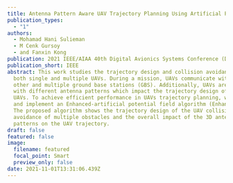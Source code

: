 ```yaml
---
title: Antenna Pattern Aware UAV Trajectory Planning Using Artificial Potential Field
publication_types:
  - "1"
authors:
  - Mohamad Hani Sulieman
  - M Cenk Gursoy
  - and Fanxin Kong
publication: 2021 IEEE/AIAA 40th Digital Avionics Systems Conference (DASC), 2021
publication_short: IEEE
abstract: This work studies the trajectory design and collision avoidance of
  both single and multiple UAVs. During a mission, UAVs communicate with each
  other and multiple ground base stations (GBS). Additionally, UAVs are equipped
  with different antenna patterns which impact the trajectory design of the
  UAVs. To achieve efficient performance in UAVs trajectory planning, we propose
  and implement an Enhanced-artificial potential field algorithm (Enhanced-APF).
  The proposed algorithm shows the trajectory design of the UAV collision
  avoidance of multiple obstacles and the overall impact of the 3D antenna
  patterns on the UAV trajectory.
draft: false
featured: false
image:
  filename: featured
  focal_point: Smart
  preview_only: false
date: 2021-11-01T13:31:06.439Z
---
```

